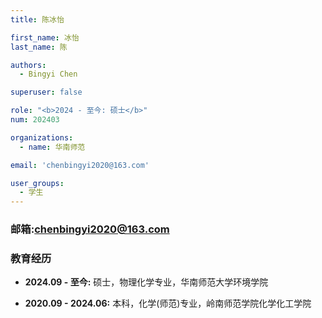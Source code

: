 ```yaml
---
title: 陈冰怡

first_name: 冰怡
last_name: 陈

authors:
  - Bingyi Chen

superuser: false

role: "<b>2024 - 至今: 硕士</b>"
num: 202403

organizations:
  - name: 华南师范

email: 'chenbingyi2020@163.com'

user_groups:
  - 学生
---
```

### 邮箱:<chenbingyi2020@163.com>

### 教育经历

- **2024.09 - 至今:** 硕士，物理化学专业，华南师范大学环境学院

- **2020.09 - 2024.06:** 本科，化学(师范)专业，岭南师范学院化学化工学院
